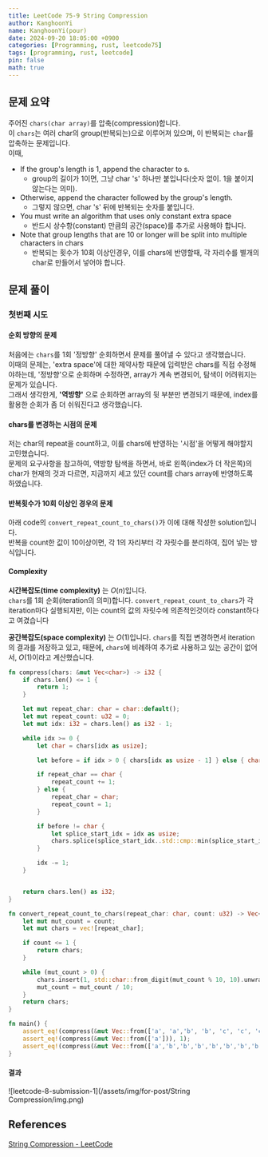 ```yaml
---
title: LeetCode 75-9 String Compression
author: KanghoonYi
name: KanghoonYi(pour)
date: 2024-09-20 18:05:00 +0900
categories: [Programming, rust, leetcode75]
tags: [programming, rust, leetcode]
pin: false
math: true
---
```


## 문제 요약

주어진 `chars(char array)`를 압축(compression)합니다.  
이 `chars`는 여러 char의 group(반복되는)으로 이루어져 있으며, 이 반복되는 `char`를 압축하는 문제입니다.  
이때,   
- If the group's length is 1, append the character to s.
  - group의 길이가 1이면, 그냥 char 's' 하나만 붙입니다(숫자 없이. 1을 붙이지 않는다는 의미).
- Otherwise, append the character followed by the group's length.
  - 그렇지 않으면, char 's' 뒤에 반복되는 숫자를 붙입니다.
- You must write an algorithm that uses only constant extra space
  - 반드시 상수항(constant) 만큼의 공간(space)를 추가로 사용해야 합니다.
- Note that group lengths that are 10 or longer will be split into multiple characters in chars
  - 반복되는 횟수가 10회 이상인경우, 이를 chars에 반영할때, 각 자리수를 별개의 char로 만들어서 넣어야 합니다.

## 문제 풀이

### 첫번째 시도
#### 순회 방향의 문제
처음에는 `chars`를 1회 '정방향' 순회하면서 문제를 풀어낼 수 있다고 생각했습니다.  
이때의 문제는, 'extra space'에 대한 제약사항 때문에 입력받은 chars를 직접 수정해야하는데, '정방향'으로 순회하며 수정하면, array가 계속 변경되어, 탐색이 어려워지는 문제가 있습니다.  
그래서 생각한게, **'역방향'** 으로 순회하면 array의 뒷 부분만 변경되기 때문에, index를 활용한 순회가 좀 더 쉬워진다고 생각했습니다.

#### chars를 변경하는 시점의 문제
저는 char의 repeat을 count하고, 이를 chars에 반영하는 '시점'을 어떻게 해야할지 고민했습니다.  
문제의 요구사항을 참고하여, 역방향 탐색을 하면서, 바로 왼쪽(index가 더 작은쪽)의 char가 현재의 것과 다르면, 지금까지 세고 있던 count를 chars array에 반영하도록 하였습니다.  

#### 반복횟수가 10회 이상인 경우의 문제
아래 code의 `convert_repeat_count_to_chars()`가 이에 대해 작성한 solution입니다.  
반복을 count한 값이 10이상이면, 각 1의 자리부터 각 자릿수를 분리하여, 집어 넣는 방식입니다.

#### Complexity
**시간복잡도(time complexity)** 는 $O(n)$입니다.  
`chars`를 1회 순회(iteration의 의미)합니다. `convert_repeat_count_to_chars`가 각 iteration마다 실행되지만, 이는 count의 값의 자릿수에 의존적인것이라 constant하다고 여겼습니다

**공간복잡도(space complexity)** 는 $O(1)$입니다.
`chars`를 직접 변경하면서 iteration의 결과를 저장하고 있고, 때문에, `chars`에 비례하여 추가로 사용하고 있는 공간이 없어서, $O(1)$이라고 계산했습니다.

```rust
fn compress(chars: &mut Vec<char>) -> i32 {
    if chars.len() <= 1 {
        return 1;
    }

    let mut repeat_char: char = char::default();
    let mut repeat_count: u32 = 0;
    let mut idx: i32 = chars.len() as i32 - 1;

    while idx >= 0 {
        let char = chars[idx as usize];

        let before = if idx > 0 { chars[idx as usize - 1] } else { char::default() };

        if repeat_char == char {
            repeat_count += 1;
        } else {
            repeat_char = char;
            repeat_count = 1;
        }

        if before != char {
            let splice_start_idx = idx as usize;
            chars.splice(splice_start_idx..std::cmp::min(splice_start_idx + repeat_count as usize, chars.len()), convert_repeat_count_to_chars(repeat_char, repeat_count));
        }

        idx -= 1;
    }


    return chars.len() as i32;
}

fn convert_repeat_count_to_chars(repeat_char: char, count: u32) -> Vec<char> {
    let mut mut_count = count;
    let mut chars = vec![repeat_char];

    if count <= 1 {
        return chars;
    }

    while (mut_count > 0) {
        chars.insert(1, std::char::from_digit(mut_count % 10, 10).unwrap());
        mut_count = mut_count / 10;
    }
    return chars;
}

fn main() {
    assert_eq!(compress(&mut Vec::from(['a', 'a','b', 'b', 'c', 'c', 'c'])), 6);
    assert_eq!(compress(&mut Vec::from(['a'])), 1);
    assert_eq!(compress(&mut Vec::from(['a','b','b','b','b','b','b','b','b','b','b','b','b'])), 4)
}
```

#### 결과
![leetcode-8-submission-1](/assets/img/for-post/String Compression/img.png)

## References

[String Compression - LeetCode](https://leetcode.com/problems/string-compression/description/?envType=study-plan-v2&envId=leetcode-75)

